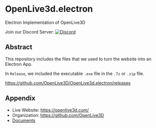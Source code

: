 # OpenLive3d.electron

Electron Implementation of OpenLive3D

Join our Discord Server: [![Discord](https://badgen.net/badge/icon/discord?icon=discord&label)](https://discord.gg/pGPY5Jfhvz)


## Abstract

This repository includes the files that we used to turn the website into an Electron App.

In `Release`, we included the executable `.exe` file in the `.7z` or `.zip` file.

https://github.com/OpenLive3D/OpenLive3d.electron/releases


## Appendix

 - Live Website: https://openlive3d.com/
 - Organization: https://github.com/OpenLive3D
 - [Documents](https://github.com/OpenLive3D/OpenLive3D.document)

